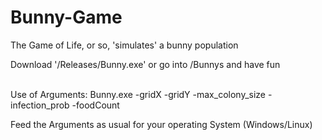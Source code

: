 # Bunny-Game
The Game of Life, or so,
'simulates' a bunny population

Download '/Releases/Bunny.exe'
or go into /Bunnys and have fun<br /><br />

Use of Arguments:
Bunny.exe -gridX -gridY -max_colony_size -infection_prob -foodCount
  
Feed the Arguments as usual for your operating System (Windows/Linux)

